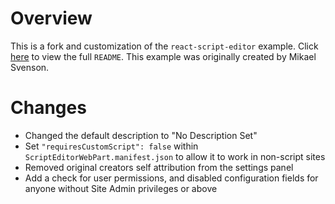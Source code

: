 
# Overview

This is a fork and customization of the `react-script-editor` example. Click [here](https://github.com/pnp/sp-dev-fx-webparts/tree/master/samples/react-script-editor) to view the full `README`. This example was originally created by Mikael Svenson.

# Changes

- Changed the default description to "No Description Set"
- Set `"requiresCustomScript": false` within `ScriptEditorWebPart.manifest.json` to allow it to work in non-script sites
- Removed original creators self attribution from the settings panel
- Add a check for user permissions, and disabled configuration fields for anyone without Site Admin privileges or above
